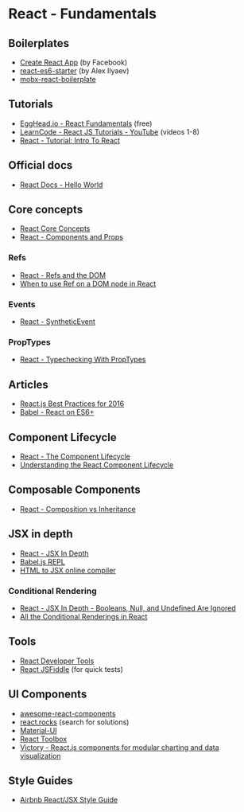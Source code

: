 React - Fundamentals
=====================

Boilerplates
-------------

- [Create React App](https://github.com/facebookincubator/create-react-app) (by Facebook)
- [react-es6-starter](https://github.com/alexilyaev/react-es6-starter) (by Alex Ilyaev)
- [mobx-react-boilerplate](https://github.com/mobxjs/mobx-react-boilerplate)

Tutorials
----------

- [EggHead.io - React Fundamentals](https://egghead.io/courses/react-fundamentals) (free)
- [LearnCode - React JS Tutorials - YouTube](https://www.youtube.com/playlist?list=PLoYCgNOIyGABj2GQSlDRjgvXtqfDxKm5b) (videos 1-8)
- [React - Tutorial: Intro To React](https://facebook.github.io/react/tutorial/tutorial.html)

Official docs
--------------

- [React Docs - Hello World](https://facebook.github.io/react/docs/hello-world.html)

Core concepts
--------------

- [React Core Concepts](https://zombiecodekill.com/2016/06/07/react-core-concepts/)
- [React - Components and Props](https://facebook.github.io/react/docs/components-and-props.html)

### Refs

- [React - Refs and the DOM](https://facebook.github.io/react/docs/refs-and-the-dom.html)
- [When to use Ref on a DOM node in React](https://www.robinwieruch.de/react-ref-attribute-dom-node/)

### Events

- [React - SyntheticEvent](https://facebook.github.io/react/docs/events.html)

### PropTypes

- [React - Typechecking With PropTypes](https://facebook.github.io/react/docs/typechecking-with-proptypes.html)

Articles
---------

- [React.js Best Practices for 2016](https://blog.risingstack.com/react-js-best-practices-for-2016/)
- [Babel - React on ES6+](https://babeljs.io/blog/2015/06/07/react-on-es6-plus)

Component Lifecycle
--------------------

- [React - The Component Lifecycle](https://facebook.github.io/react/docs/react-component.html)
- [Understanding the React Component Lifecycle](http://busypeoples.github.io/post/react-component-lifecycle/)

Composable Components
----------------------

- [React - Composition vs Inheritance](https://facebook.github.io/react/docs/composition-vs-inheritance.html)

JSX in depth
-------------

- [React - JSX In Depth](https://facebook.github.io/react/docs/jsx-in-depth.html)
- [Babel.js REPL](https://babeljs.io/repl/)
- [HTML to JSX online compiler](http://magic.reactjs.net/htmltojsx.htm)

### Conditional Rendering

- [React - JSX In Depth - Booleans, Null, and Undefined Are Ignored](https://facebook.github.io/react/docs/jsx-in-depth.html#booleans-null-and-undefined-are-ignored)
- [All the Conditional Renderings in React](https://www.robinwieruch.de/conditional-rendering-react/)

Tools
------

- [React Developer Tools](https://github.com/facebook/react-devtools)
- [React JSFiddle](https://jsfiddle.net/reactjs/69z2wepo/) (for quick tests)

UI Components
----------------

- [awesome-react-components](https://github.com/brillout/awesome-react-components)
- [react.rocks](https://react.rocks/) (search for solutions)
- [Material-UI](http://www.material-ui.com/)
- [React Toolbox](http://react-toolbox.com/)
- [Victory - React.js components for modular charting and data visualization](http://formidable.com/open-source/victory/)

Style Guides
-------------

- [Airbnb React/JSX Style Guide](https://github.com/airbnb/javascript/tree/master/react)
